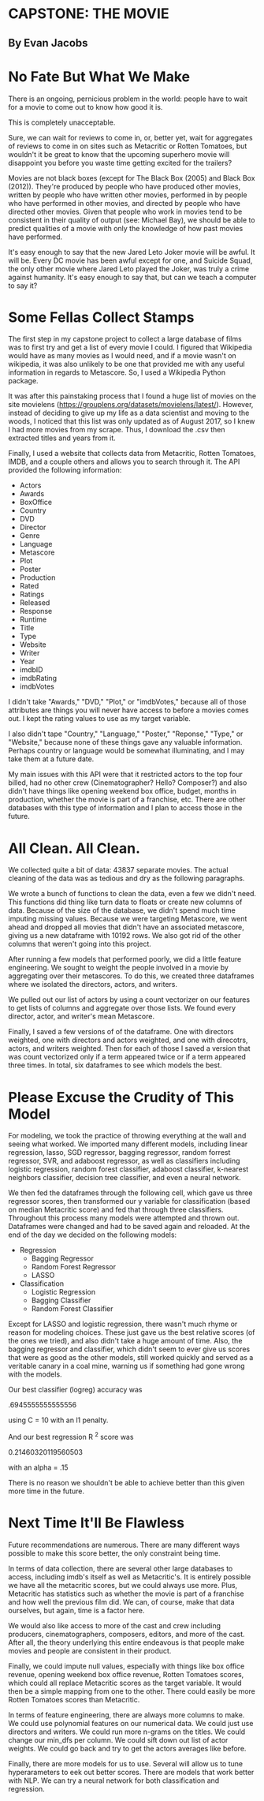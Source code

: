 # CAPSTONE: THE MOVIE

## By Evan Jacobs

# No Fate But What We Make

There is an ongoing, pernicious problem in the world: people have to wait for a movie to come out to know how good it is. 

This is completely unacceptable. 

Sure, we can wait for reviews to come in, or, better yet, wait for aggregates of reviews to come in on sites such as Metacritic or Rotten Tomatoes, but wouldn't it be great to know that the upcoming superhero movie will disappoint you before you waste time getting excited for the trailers?

Movies are not black boxes (except for The Black Box (2005) and Black Box (2012)). They're produced by people who have produced other movies, written by people who have written other movies, performed in by people who have performed in other movies, and directed by people who have directed other movies. Given that people who work in movies tend to be consistent in their quality of output (see: Michael Bay), we should be able to predict qualities of a movie with only the knowledge of how past movies have performed. 

It's easy enough to say that the new Jared Leto Joker movie will be awful. It will be. Every DC movie has been awful except for one, and Suicide Squad, the only other movie where Jared Leto played the Joker, was truly a crime against humanity. It's easy enough to say that, but can we teach a computer to say it? 

# Some Fellas Collect Stamps

The first step in my capstone project to collect a large database of films was to first try and get a list of every movie I could. I figured that Wikipedia would have as many movies as I would need, and if a movie wasn't on wikipedia, it was also unlikely to be one that provided me with any useful information in regards to Metascore. So, I used a Wikipedia Python package. 

It was after this painstaking process that I found a huge list of movies on the site movielens (https://grouplens.org/datasets/movielens/latest/). However, instead of deciding to give up my life as a data scientist and moving to the woods, I noticed that this list was only updated as of August 2017, so I knew I had more movies from my scrape. Thus, I download the .csv then extracted titles and years from it. 

Finally, I used a website that collects data from Metacritic, Rotten Tomatoes, IMDB, and a couple others and allows you to search through it. The API provided the following information: 

- Actors
- Awards
- BoxOffice
- Country
- DVD
- Director
- Genre
- Language
- Metascore
- Plot
- Poster
- Production
- Rated
- Ratings
- Released
- Response
- Runtime
- Title
- Type
- Website
- Writer
- Year
- imdbID
- imdbRating
- imdbVotes

I didn't take "Awards," "DVD," "Plot," or "imdbVotes," because all of those attributes are things you will never have access to before a movies comes out. I kept the rating values to use as my target variable. 

I also didn't tape "Country," "Language," "Poster," "Reponse," "Type," or "Website," because none of these things gave any valuable information. Perhaps country or language would be somewhat illuminating, and I may take them at a future date.

My main issues with this API were that it restricted actors to the top four billed, had no other crew (Cinematographer? Hello? Composer?) and also didn't have things like opening weekend box office, budget, months in production, whether the movie is part of a franchise, etc. There are other databases with this type of information and I plan to access those in the future. 

# All Clean. All Clean.

We collected quite a bit of data: 43837 separate movies. The actual cleaning of the data was as tedious and dry as the following paragraphs.

We wrote a bunch of functions to clean the data, even a few we didn't need. This functions did thing like turn data to floats or create new columns of data. Because of the size of the database, we didn't spend much time imputing missing values. Because we were targeting Metascore, we went ahead and dropped all movies that didn't have an associated metascore, giving us a new dataframe with 10192 rows. We also got rid of the other columns that weren't going into this project.

After running a few models that performed poorly, we did a little feature engineering. We sought to weight the people involved in a movie by aggregating over their metascores. To do this, we created three dataframes where we isolated the directors, actors, and writers.

We pulled out our list of actors by using a count vectorizer on our features to get lists of columns and aggregate over those lists. We found every director, actor, and writer's mean Metascore.

Finally, I saved a few versions of of the dataframe. One with directors weighted, one with directors and actors weighted, and one with direcotrs, actors, and writers weighted. Then for each of those I saved a version that was count vectorized only if a term appeared twice or if a term appeared three times. In total, six dataframes to see which models the best. 

# Please Excuse the Crudity of This Model

For modeling, we took the practice of throwing everything at the wall and seeing what worked. We imported many different models, including linear regression, lasso, SGD regressor, bagging regressor, random forrest regressor, SVR, and adaboost regressor, as well as classifiers including logistic regression, random forest classifier, adaboost classifier, k-nearest neighbors classifier, decision tree classifier, and even a neural network.

We then fed the dataframes through the following cell, which gave us three regressor scores, then transformed our y variable for classification (based on median Metacritic score) and fed that through three classifiers. Throughout this process many models were attempted and thrown out. Dataframes were changed and had to be saved again and reloaded. At the end of the day we decided on the following models:

- Regression
    - Bagging Regressor
    - Random Forest Regressor
    - LASSO
- Classification
    - Logistic Regression
    - Bagging Classifier
    - Random Forest Classifier
    
Except for LASSO and logistic regression, there wasn't much rhyme or reason for modeling choices. These just gave us the best relative scores (of the ones we tried), and also didn't take a huge amount of time. Also, the bagging regressor and classifier, which didn't seem to ever give us scores that were as good as the other models, still worked quickly and served as a veritable canary in a coal mine, warning us if something had gone wrong with the models. 

Our best classifier (logreg) accuracy was 

.6945555555555556 

using C = 10 with an l1 penalty. 

And our best regression R $^2$ score was 

0.21460320119560503

with an alpha = .15

There is no reason we shouldn't be able to achieve better than this given more time in the future. 

# Next Time It'll Be Flawless

Future recommendations are numerous. There are many different ways possible to make this score better, the only constraint being time. 

In terms of data collection, there are several other large databases to access, including imdb's itself as well as Metacritic's. It is entirely possible we have all the metacritic scores, but we could always use more. Plus, Metacritic has statistics such as whether the movie is part of a franchise and how well the previous film did. We can, of course, make that data ourselves, but again, time is a factor here.

We would also like access to more of the cast and crew including producers, cinematographers, composers, editors, and more of the cast. After all, the theory underlying this entire endeavous is that people make movies and people are consistent in their product. 

Finally, we could impute null values, especially with things like box office revenue, opening weekend box office revenue, Rotten Tomatoes scores, which could all replace Metacritic scores as the target variable. It would then be a simple mapping from one to the other. There could easily be more Rotten Tomatoes scores than Metacritic.

In terms of feature engineering, there are always more columns to make. We could use polynomial features on our numerical data. We could just use directors and writers. We could run more n-grams on the titles. We could change our min_dfs per column. We could sift down out list of actor weights. We could go back and try to get the actors averages like before. 

Finally, there are more models for us to use. Several will allow us to tune hyperarameters to eek out better scores. There are models that work better with NLP. We can try a neural network for both classification and regression.